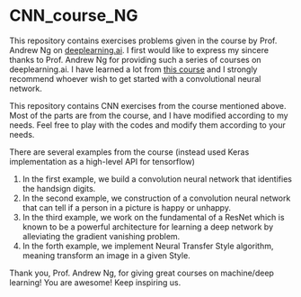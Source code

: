 # CNN\_course_NG
This repository contains exercises problems given in the course by Prof. Andrew Ng on [deeplearning.ai](https://www.deeplearning.ai/deep-learning-specialization/). I first would like to express my sincere thanks to Prof. Andrew Ng for providing such a series of courses on deeplearning.ai. I have learned a lot from [this course](https://www.coursera.org/learn/convolutional-neural-networks?specialization=deep-learning) and I strongly recommend whoever wish to get started with a convolutional neural network.  

This repository contains CNN exercises from the course mentioned above. Most of the parts are from the course, and I have modified according to my needs. Feel free to play with the codes and modify them according to your needs. 

There are several examples from the course (instead used Keras implementation as a high-level API for tensorflow)

1. In the first example, we build a convolution neural network that identifies the handsign digits.
2. In the second example, we construction of a convolution neural network that can tell if a person in a picture is happy or unhappy.
3. In the third example, we work on the fundamental of a ResNet which is known to be a powerful architecture for learning a deep network by alleviating the gradient vanishing problem.
4. In the forth example, we implement Neural Transfer Style algorithm, meaning transform an image in a given Style.


Thank you, Prof. Andrew Ng, for giving great courses on machine/deep learning! You are awesome! Keep inspiring us.

